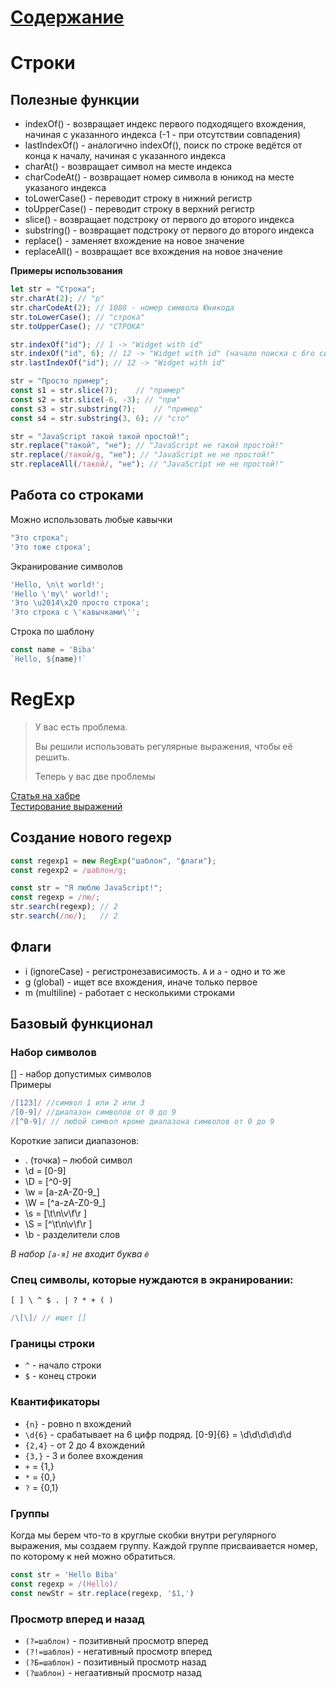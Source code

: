 # [Содержание](../README.md)
# Строки

## Полезные функции
- indexOf() - возвращает индекс первого подходящего вхождения,
начиная с указанного индекса (-1 - при отсутствии совпадения)
- lastIndexOf() - аналогично indexOf(), 
поиск по строке ведётся от конца к началу, начиная с указанного индекса
- charAt() - возвращает символ на месте индекса
- charCodeAt() - возвращает номер символа в юникод на месте указаного индекса
- toLowerCase() - переводит строку в нижний регистр
- toUpperCase() - переводит строку в верхний регистр
- slice() - возвращает подстроку от первого до второго индекса
- substring() - возвращает подстроку от первого до второго индекса
- replace() - заменяет вхождение на новое значение
- replaceAll() - возвращает все вхождения на новое значение

**Примеры использования**
```js
let str = "Cтрока";
str.charAt(2); // "р"
str.charCodeAt(2); // 1088 - номер символа Юникода
str.toLowerCase(); // "строка"
str.toUpperCase(); // "СТРОКА"

str.indexOf("id"); // 1 -> "Widget with id"
str.indexOf("id", 6); // 12 -> "Widget with id" (начало поиска с 6го символа)
str.lastIndexOf("id"); // 12 -> "Widget with id"

str = "Просто пример";
const s1 = str.slice(7);    // "пример"
const s2 = str.slice(-6, -3); // "при"
const s3 = str.substring(7);    // "пример"
const s4 = str.substring(3, 6); // "сто"

str = "JavaScript такой такой простой!";
str.replace("такой", "не"); // "JavaScript не такой простой!"
str.replace(/такой/g, "не"); // "JavaScript не не простой!"
str.replaceAll(/такой/, "не"); // "JavaScript не не простой!"
```

## Работа со строками
Можно использовать любые кавычки
```js
"Это строка";
'Это тоже строка';
```
Экранирование символов
```js
'Hello, \n\t world!';
'Hello \'my\' world!';
'Это \u2014\x20 просто строка';
'Это строка с \'кавычками\'';
```
Строка по шаблону
```js
const name = 'Biba'
`Hello, ${name}!`
```

# RegExp

>У вас есть проблема.  
> 
>Вы решили использовать регулярные выражения, чтобы её решить.  
> 
>Теперь у вас две проблемы

[Статья на хабре](https://habr.com/ru/post/545150/)  
[Тестирование выражений](https://regex101.com/)

## Создание нового regexp
```js
const regexp1 = new RegExp("шаблон", "флаги");
const regexp2 = /шаблон/g;

const str = "Я люблю JavaScript!";
const regexp = /лю/;
str.search(regexp); // 2
str.search(/лю/);   // 2
```

## Флаги
- i (ignoreCase) - регистронезависимость. `А` и `а` - одно и то же
- g (global) - ищет все вхождения, иначе только первое
- m (multiline) - работает с несколькими строками

## Базовый функционал

### Набор символов
[] - набор допустимых символов  
Примеры
```js
/[123]/ //символ 1 или 2 или 3
/[0-9]/ //диапазон символов от 0 до 9
/[^0-9]/ // любой символ кроме диапазона символов от 0 до 9
```
Короткие записи диапазонов:
- . (точка) – любой символ 
- \d = [0-9]
- \D = [^0-9]
- \w = [a-zA-Z0-9_]
- \W = [^a-zA-Z0-9_]
- \s = [\t\n\v\f\r ]
- \S = [^\t\n\v\f\r ]
- \b - разделители слов

_В набор `[а-я]` не входит буква `ё`_

### Спец символы, которые нуждаются в экранировании:
`[ ] \ ^ $ . | ? * + ( )`
```js
/\[\]/ // ищет []
```

### Границы строки
- `^` - начало строки
- `$` - конец строки

### Квантификаторы
- `{n}` - ровно n вхождений
- `\d{6}` - срабатывает на 6 цифр подряд. [0-9]{6} = \d\d\d\d\d\d
- `{2,4}` - от 2 до 4 вхождений
- `{3,}` - 3 и более вхождения
- `+` = {1,}
- `*` = {0,}
- `?` = {0,1}

### Группы
Когда мы берем что-то в круглые скобки внутри регулярного выражения, 
мы создаем группу. Каждой группе присваивается номер, по которому 
к ней можно обратиться.
```js
const str = 'Hello Biba'
const regexp = /(Hello)/
const newStr = str.replace(regexp, '$1,')
```

### Просмотр вперед и назад
- `(?=шаблон)` - позитивный просмотр вперед
- `(?!=шаблон)` - негативный просмотр вперед
- `(?Б=шаблон)` - позитивный просмотр назад
- `(?шаблон)` - негаативный просмотр назад
